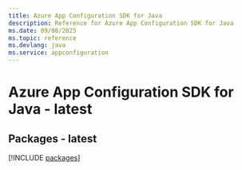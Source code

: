 ```yaml
---
title: Azure App Configuration SDK for Java
description: Reference for Azure App Configuration SDK for Java
ms.date: 09/08/2025
ms.topic: reference
ms.devlang: java
ms.service: appconfiguration
---
```

# Azure App Configuration SDK for Java - latest
## Packages - latest
[!INCLUDE [packages](app-configuration-index.md)]